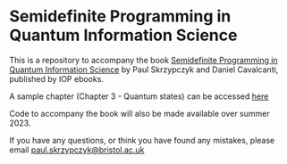 # Semidefinite Programming in Quantum Information Science

This is a repository to accompany the book [Semidefinite Programming in Quantum Information Science](https://iopscience.iop.org/book/mono/978-0-7503-3343-6) 
by Paul Skrzypczyk and Daniel Cavalcanti, published by IOP ebooks.  

A sample chapter (Chapter 3 - Quantum states) can be accessed [here](https://github.com/paulskrzypczyk/SDPBook/blob/main/SDP-book-sample-chapter.pdf)

Code to accompany the book will also be made available over summer 2023. 

If you have any questions, or think you have found any mistakes, please email [paul.skrzypczyk@bristol.ac.uk](mailto:paul.skrzypczyk@bristol.ac.uk)
